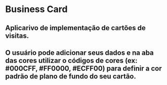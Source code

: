 # Business Card
## Aplicarivo de implementação de cartões de visitas.
## O usuário pode adicionar seus dados e na aba das cores utilizar o códigos de cores (ex: #000CFF, #FF0000, #ECFF00) para definir a cor padrão de plano de fundo do seu cartão.
